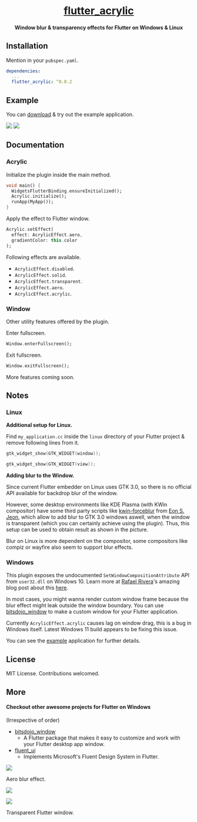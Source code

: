 <h1 align="center"><a href="https://github.com/alexmercerind/flutter_acrylic">flutter_acrylic</a></h1>
<h4 align="center">Window blur & transparency effects for Flutter on Windows & Linux</h4>


## Installation

Mention in your `pubspec.yaml`.
```yaml
dependencies:
  ...
  flutter_acrylic: ^0.0.2
```

## Example

You can [download](https://github.com/alexmercerind/flutter_acrylic/releases/download/v0.0.1/flutter_acrylic_example.zip) & try out the example application.

![](https://github.com/alexmercerind/flutter_acrylic/blob/assets/linux_blur.png?raw=true)
![](https://github.com/alexmercerind/flutter_acrylic/blob/assets/acrylic.jpg?raw=true)

## Documentation

### Acrylic

Initialize the plugin inside the main method.

```dart
void main() {
  WidgetsFlutterBinding.ensureInitialized();
  Acrylic.initialize();
  runApp(MyApp());
}
```

Apply the effect to Flutter window.

```dart
Acrylic.setEffect(
  effect: AcrylicEffect.aero,
  gradientColor: this.color
);
```

Following effects are available.
- `AcrylicEffect.disabled`.
- `AcrylicEffect.solid`.
- `AcrylicEffect.transparent`.
- `AcrylicEffect.aero`.
- `AcrylicEffect.acrylic`.

### Window

Other utility features offered by the plugin.

Enter fullscreen.

```dart
Window.enterFullscreen();
```

Exit fullscreen.

```dart
Window.exitFullscreen();
```

More features coming soon.

## Notes

### Linux


**Additional setup for Linux.**

Find `my_application.cc` inside the `linux` directory of your Flutter project & remove following lines from it.

```cpp
gtk_widget_show(GTK_WIDGET(window));
```

```cpp
gtk_widget_show(GTK_WIDGET(view));
```

**Adding blur to the Window.**

Since current Flutter embedder on Linux uses GTK 3.0, so there is no official API available for backdrop blur of the window.

However, some desktop environments like KDE Plasma (with KWin compositor) have some third party scripts like [kwin-forceblur](https://github.com/esjeon/kwin-forceblur) from [Eon S. Jeon](https://github.com/esjeon), which allow to add blur to GTK 3.0 windows aswell, when the window is transparent (which you can certainly achieve using the plugin). Thus, this setup can be used to obtain result as shown in the picture.

Blur on Linux is more dependent on the compositor, some compositors like compiz or wayfire also seem to support blur effects.

### Windows

This plugin exposes the undocumented `SetWindowCompositionAttribute` API from `user32.dll` on Windows 10.
Learn more at [Rafael Rivera](https://github.com/riverar)'s amazing blog post about this [here](https://withinrafael.com/2015/07/08/adding-the-aero-glass-blur-to-your-windows-10-apps).

In most cases, you might wanna render custom window frame because the blur effect might leak outside the window boundary.
You can use [bitsdojo_window](https://github.com/bitsdojo/bitsdojo_window) to make a custom window for your Flutter application.

Currently `AcrylicEffect.acrylic` causes lag on window drag, this is a bug in Windows itself. Latest Windows 11 build appears to be fixing this issue.

You can see the [example](https://github.com/alexmercerind/flutter_acrylic/blob/master/example/lib/main.dart) application for further details.

## License

MIT License. Contributions welcomed. 

## More

#### Checkout other awesome projects for Flutter on Windows
(Irrespective of order)
- [bitsdojo_window](https://github.com/bitsdojo/bitsdojo_window)
  - A Flutter package that makes it easy to customize and work with your Flutter desktop app window.
- [fluent_ui](https://github.com/bdlukaa/fluent_ui)
  - Implements Microsoft's Fluent Design System in Flutter.

![](https://github.com/alexmercerind/flutter_acrylic/blob/assets/aero.jpg?raw=true)

Aero blur effect.

![](https://github.com/alexmercerind/flutter_acrylic/blob/assets/linux_transparent.png?raw=true)

![](https://github.com/alexmercerind/flutter_acrylic/blob/assets/transparent.jpg?raw=true)

Transparent Flutter window.
